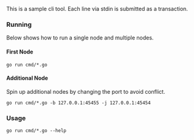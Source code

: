 
This is a sample cli tool.  Each line via stdin is submitted as a transaction.


### Running
Below shows how to run a single node and multiple nodes.

#### First Node
```
go run cmd/*.go
```

#### Additional Node
Spin up additional nodes by changing the port to avoid conflict.

```
go run cmd/*.go -b 127.0.0.1:45455 -j 127.0.0.1:45454
```

### Usage

```
go run cmd/*.go --help
```
